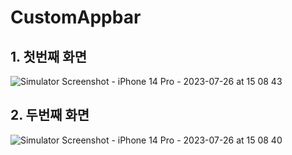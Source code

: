 # CustomAppbar

## 1. 첫번째 화면

![Simulator Screenshot - iPhone 14 Pro - 2023-07-26 at 15 08 43](https://github.com/quokka12/Flutter-Widget/assets/120542153/8f241780-9b38-467f-892e-61c9a05d9f57)

## 2. 두번째 화면

![Simulator Screenshot - iPhone 14 Pro - 2023-07-26 at 15 08 40](https://github.com/quokka12/Flutter-Widget/assets/120542153/45d6de25-5af7-4c91-96f9-509bff2363bb)
